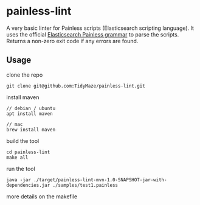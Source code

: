 # painless-lint

A very basic linter for Painless scripts (Elasticsearch scripting language).
It uses the official [Elasticsearch Painless grammar](https://github.com/elastic/elasticsearch/blob/main/modules/lang-painless/src/main/antlr/PainlessParser.g4) to parse the scripts.
Returns a non-zero exit code if any errors are found.

## Usage

clone the repo
    
    git clone git@github.com:TidyMaze/painless-lint.git

install maven

    // debian / ubuntu
    apt install maven
    
    // mac
    brew install maven

build the tool

    cd painless-lint
    make all

run the tool

    java -jar ./target/painless-lint-mvn-1.0-SNAPSHOT-jar-with-dependencies.jar ./samples/test1.painless

more details on the makefile
